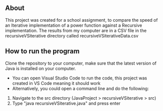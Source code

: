 ## About
This project was created for a school assignment, to compare the speed of an Iterative implementation of a power 
function against a Recursive implementation. The results from my computer are in a CSV file in the recursiveVSiterative
directory called recursiveVSiterativeData.csv

## How to run the program

Clone the repository to your computer, make sure that the latest version of Java is installed on your computer.
- You can open Visual Studio Code to run the code, this project was created in VS Code meaning it should work
- Alternatively, you could open a command line and do the following:
1. Navigate to the src directory (JavaProject > recursiveVSiterative > src)
2. Type "java recursiveVSiterative.java" and press enter
